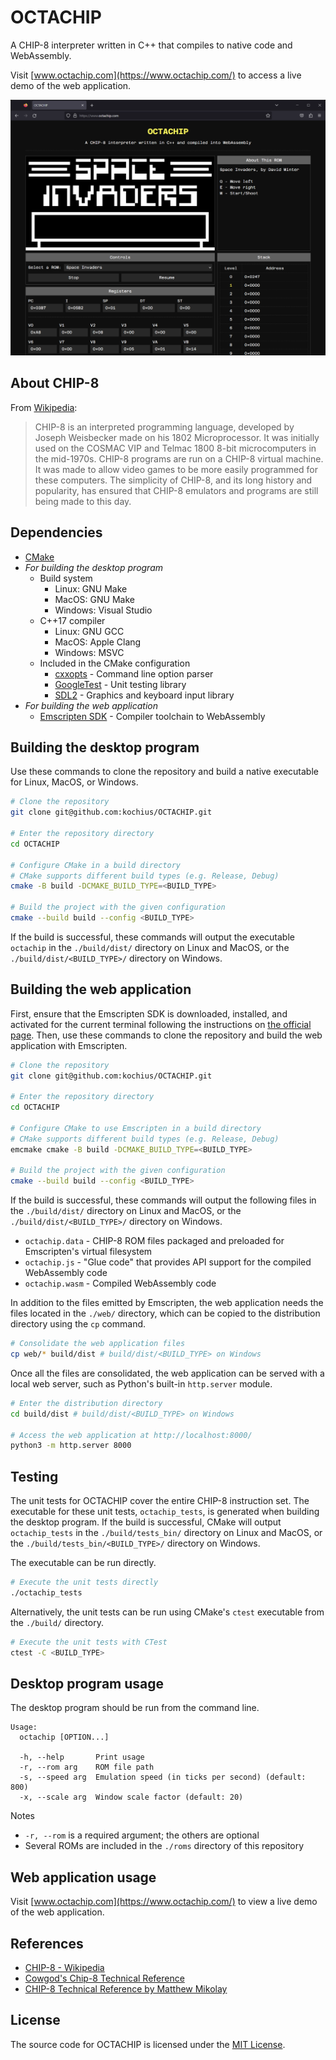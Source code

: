 # OCTACHIP

A CHIP-8 interpreter written in C++ that compiles to native code and WebAssembly.

Visit [www.octachip.com](https://www.octachip.com/) to access a live demo of the web application.

![OCTACHIP web application running Space Invaders](images/web_application.png "OCTACHIP Web Application")

## About CHIP-8
From [Wikipedia](https://en.wikipedia.org/wiki/CHIP-8):

>CHIP-8 is an interpreted programming language, developed by Joseph Weisbecker made on his 1802 Microprocessor. It was initially used on the COSMAC VIP and Telmac 1800 8-bit microcomputers in the mid-1970s. CHIP-8 programs are run on a CHIP-8 virtual machine. It was made to allow video games to be more easily programmed for these computers. The simplicity of CHIP-8, and its long history and popularity, has ensured that CHIP-8 emulators and programs are still being made to this day.

## Dependencies
- [CMake](https://cmake.org/)
- _For building the desktop program_
    - Build system
        - Linux: GNU Make
        - MacOS: GNU Make
        - Windows: Visual Studio
    - C++17 compiler
        - Linux: GNU GCC
        - MacOS: Apple Clang
        - Windows: MSVC
    - Included in the CMake configuration
        - [cxxopts](https://github.com/jarro2783/cxxopts) - Command line option parser
        - [GoogleTest](https://github.com/google/googletest) - Unit testing library
        - [SDL2](https://github.com/libsdl-org/SDL) - Graphics and keyboard input library
- _For building the web application_
    - [Emscripten SDK](https://emscripten.org/) - Compiler toolchain to WebAssembly

## Building the desktop program
Use these commands to clone the repository and build a native executable for Linux, MacOS, or Windows.

```bash
# Clone the repository
git clone git@github.com:kochius/OCTACHIP.git

# Enter the repository directory
cd OCTACHIP

# Configure CMake in a build directory
# CMake supports different build types (e.g. Release, Debug)
cmake -B build -DCMAKE_BUILD_TYPE=<BUILD_TYPE>

# Build the project with the given configuration
cmake --build build --config <BUILD_TYPE>
```

If the build is successful, these commands will output the executable `octachip` in the `./build/dist/` directory on Linux and MacOS, or the `./build/dist/<BUILD_TYPE>/` directory on Windows.

## Building the web application
First, ensure that the Emscripten SDK is downloaded, installed, and activated for the current terminal following the instructions on [the official page](https://emscripten.org/docs/getting_started/downloads.html). Then, use these commands to clone the repository and build the web application with Emscripten.

```bash
# Clone the repository
git clone git@github.com:kochius/OCTACHIP.git

# Enter the repository directory
cd OCTACHIP

# Configure CMake to use Emscripten in a build directory
# CMake supports different build types (e.g. Release, Debug)
emcmake cmake -B build -DCMAKE_BUILD_TYPE=<BUILD_TYPE>

# Build the project with the given configuration
cmake --build build --config <BUILD_TYPE>
```

If the build is successful, these commands will output the following files in the `./build/dist/` directory on  Linux and MacOS, or the `./build/dist/<BUILD_TYPE>/` directory on Windows.

- `octachip.data` - CHIP-8 ROM files packaged and preloaded for Emscripten's virtual filesystem
- `octachip.js` - "Glue code" that provides API support for the compiled WebAssembly code
- `octachip.wasm` - Compiled WebAssembly code

In addition to the files emitted by Emscripten, the web application needs the files located in the `./web/` directory, which can be copied to the distribution directory using the `cp` command.

```bash
# Consolidate the web application files
cp web/* build/dist # build/dist/<BUILD_TYPE> on Windows
```

Once all the files are consolidated, the web application can be served with a local web server, such as Python's built-in `http.server` module.

```bash
# Enter the distribution directory
cd build/dist # build/dist/<BUILD_TYPE> on Windows

# Access the web application at http://localhost:8000/
python3 -m http.server 8000
```

## Testing
The unit tests for OCTACHIP cover the entire CHIP-8 instruction set. The executable for these unit tests, `octachip_tests`, is generated when building the desktop program. If the build is successful, CMake will output `octachip_tests` in the `./build/tests_bin/` directory on Linux and MacOS, or the `./build/tests_bin/<BUILD_TYPE>/` directory on Windows.

The executable can be run directly.

```bash
# Execute the unit tests directly
./octachip_tests
```

Alternatively, the unit tests can be run using CMake's `ctest` executable from the `./build/` directory.

```bash
# Execute the unit tests with CTest
ctest -C <BUILD_TYPE>
```

## Desktop program usage
The desktop program should be run from the command line.

```
Usage:
  octachip [OPTION...]

  -h, --help       Print usage
  -r, --rom arg    ROM file path
  -s, --speed arg  Emulation speed (in ticks per second) (default: 800)
  -x, --scale arg  Window scale factor (default: 20)
```

Notes
- `-r, --rom` is a required argument; the others are optional
- Several ROMs are included in the `./roms` directory of this repository

## Web application usage
Visit [www.octachip.com](https://www.octachip.com/) to view a live demo of the web application.

## References
- [CHIP-8 - Wikipedia](https://en.wikipedia.org/wiki/CHIP-8)
- [Cowgod's Chip-8 Technical Reference](http://devernay.free.fr/hacks/chip8/C8TECH10.HTM)
- [CHIP-8 Technical Reference by Matthew Mikolay](https://github.com/mattmikolay/chip-8/wiki/CHIP%E2%80%908-Technical-Reference)

## License
The source code for OCTACHIP is licensed under the [MIT License](LICENSE).
